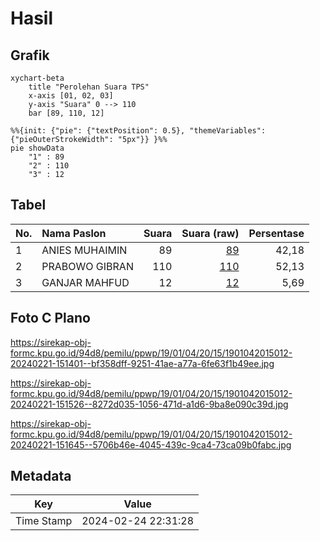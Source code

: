 # Hasil

## Grafik

```mermaid
xychart-beta
    title "Perolehan Suara TPS"
    x-axis [01, 02, 03]
    y-axis "Suara" 0 --> 110
    bar [89, 110, 12]
```

```mermaid
%%{init: {"pie": {"textPosition": 0.5}, "themeVariables": {"pieOuterStrokeWidth": "5px"}} }%%
pie showData
    "1" : 89
    "2" : 110
    "3" : 12
```

## Tabel

| No. | Nama Paslon    | Suara | Suara (raw) | Persentase |
|:--- |:-------------- | -----:| -----------:| ----------:|
| 1   | ANIES MUHAIMIN | 89    | [89][p-1]   | 42,18      |
| 2   | PRABOWO GIBRAN | 110   | [110][p-2]  | 52,13      |
| 3   | GANJAR MAHFUD  | 12    | [12][p-3]   | 5,69       |


[p-1]: https://github.com/gigit-pemilu/pemilu-2024-19-kepulauan-bangka-belitung/blob/main/pilpres/hitung-suara/sub/19-kepulauan-bangka-belitung/sub/01-bangka/sub/04-mendo-barat/sub/2015-petaling-banjar/sub/012-tps/sub/paslon-1.txt
[p-2]: https://github.com/gigit-pemilu/pemilu-2024-19-kepulauan-bangka-belitung/blob/main/pilpres/hitung-suara/sub/19-kepulauan-bangka-belitung/sub/01-bangka/sub/04-mendo-barat/sub/2015-petaling-banjar/sub/012-tps/sub/paslon-2.txt
[p-3]: https://github.com/gigit-pemilu/pemilu-2024-19-kepulauan-bangka-belitung/blob/main/pilpres/hitung-suara/sub/19-kepulauan-bangka-belitung/sub/01-bangka/sub/04-mendo-barat/sub/2015-petaling-banjar/sub/012-tps/sub/paslon-3.txt

## Foto C Plano

https://sirekap-obj-formc.kpu.go.id/94d8/pemilu/ppwp/19/01/04/20/15/1901042015012-20240221-151401--bf358dff-9251-41ae-a77a-6fe63f1b49ee.jpg

https://sirekap-obj-formc.kpu.go.id/94d8/pemilu/ppwp/19/01/04/20/15/1901042015012-20240221-151526--8272d035-1056-471d-a1d6-9ba8e090c39d.jpg

https://sirekap-obj-formc.kpu.go.id/94d8/pemilu/ppwp/19/01/04/20/15/1901042015012-20240221-151645--5706b46e-4045-439c-9ca4-73ca09b0fabc.jpg


## Metadata

| Key        | Value               |
| ---------- | ------------------- |
| Time Stamp | 2024-02-24 22:31:28 |



